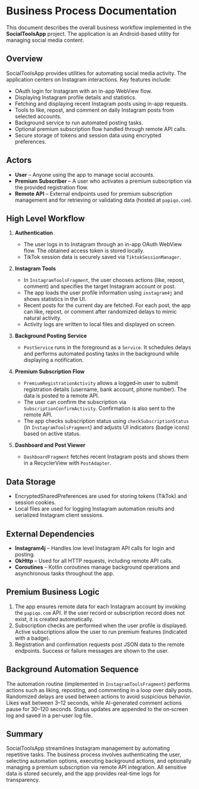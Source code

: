# Business Process Documentation

This document describes the overall business workflow implemented in the **SocialToolsApp** project. The application is an Android-based utility for managing social media content.

## Overview

SocialToolsApp provides utilities for automating social media activity. The application centers on Instagram interactions. Key features include:

- OAuth login for Instagram with an in-app WebView flow.
- Displaying Instagram profile details and statistics.
- Fetching and displaying recent Instagram posts using in-app requests.
- Tools to like, repost, and comment on daily Instagram posts from selected accounts.
- Background service to run automated posting tasks.
- Optional premium subscription flow handled through remote API calls.
- Secure storage of tokens and session data using encrypted preferences.

## Actors

- **User** – Anyone using the app to manage social accounts.
- **Premium Subscriber** – A user who activates a premium subscription via the provided registration flow.
- **Remote API** – External endpoints used for premium subscription management and for retrieving or validating data (hosted at `papiqo.com`).

## High Level Workflow

1. **Authentication**
   - The user logs in to Instagram through an in-app OAuth WebView flow. The obtained access token is stored locally.
   - TikTok session data is securely saved via `TiktokSessionManager`.

2. **Instagram Tools**
   - In `InstagramToolsFragment`, the user chooses actions (like, repost, comment) and specifies the target Instagram account or post.
   - The app loads the user profile information using `instagram4j` and shows statistics in the UI.
   - Recent posts for the current day are fetched. For each post, the app can like, repost, or comment after randomized delays to mimic natural activity.
   - Activity logs are written to local files and displayed on screen.

3. **Background Posting Service**
   - `PostService` runs in the foreground as a `Service`. It schedules delays and performs automated posting tasks in the background while displaying a notification.

4. **Premium Subscription Flow**
   - `PremiumRegistrationActivity` allows a logged‑in user to submit registration details (username, bank account, phone number). The data is posted to a remote API.
   - The user can confirm the subscription via `SubscriptionConfirmActivity`. Confirmation is also sent to the remote API.
   - The app checks subscription status using `checkSubscriptionStatus` (in `InstagramToolsFragment`) and adjusts UI indicators (badge icons) based on active status.

5. **Dashboard and Post Viewer**
   - `DashboardFragment` fetches recent Instagram posts and shows them in a RecyclerView with `PostAdapter`.

## Data Storage

- EncryptedSharedPreferences are used for storing tokens (TikTok) and session cookies.
- Local files are used for logging Instagram automation results and serialized Instagram client sessions.

## External Dependencies

- **Instagram4j** – Handles low level Instagram API calls for login and posting.
- **OkHttp** – Used for all HTTP requests, including remote API calls.
- **Coroutines** – Kotlin coroutines manage background operations and asynchronous tasks throughout the app.

## Premium Business Logic

1. The app ensures remote data for each Instagram account by invoking the `papiqo.com` API. If the user record or subscription record does not exist, it is created automatically.
2. Subscription checks are performed when the user profile is displayed. Active subscriptions allow the user to run premium features (indicated with a badge).
3. Registration and confirmation requests post JSON data to the remote endpoints. Success or failure messages are shown to the user.

## Background Automation Sequence

The automation routine (implemented in `InstagramToolsFragment`) performs actions such as liking, reposting, and commenting in a loop over daily posts. Randomized delays are used between actions to avoid suspicious behavior. Likes wait between 3–12 seconds, while AI-generated comment actions pause for 30–120 seconds. Status updates are appended to the on‑screen log and saved in a per‑user log file.

## Summary

SocialToolsApp streamlines Instagram management by automating repetitive tasks. The business process involves authenticating the user, selecting automation options, executing background actions, and optionally managing a premium subscription via remote API integration. All sensitive data is stored securely, and the app provides real-time logs for transparency.

